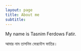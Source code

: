 ```yaml
---
layout: page
title: About me
subtitle: 
---
```


My name is Tasnim Ferdows Fatir. 

আমার নাম তাসনিম ফেরদৌস ফাতির।    